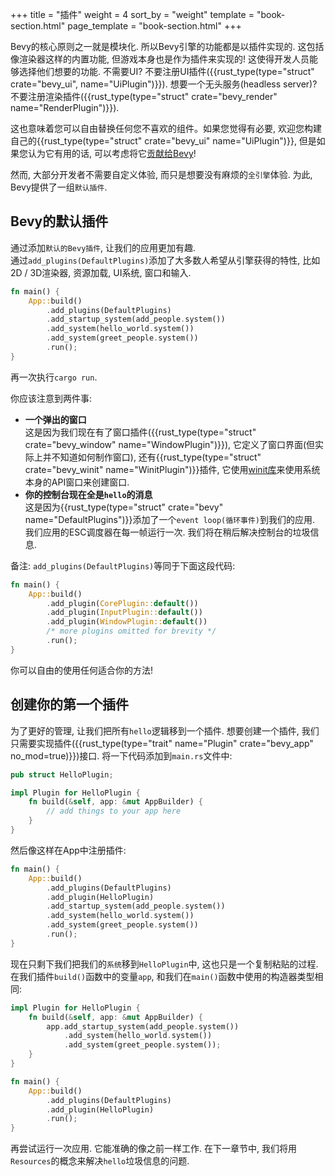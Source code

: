 +++
title = "插件"
weight = 4
sort_by = "weight"
template = "book-section.html"
page_template = "book-section.html"
+++

Bevy的核心原则之一就是模块化. 所以Bevy引擎的功能都是以插件实现的. 这包括像渲染器这样的内置功能, 但游戏本身也是作为插件来实现的! 这使得开发人员能够选择他们想要的功能. 不需要UI? 不要注册UI插件({{rust_type(type="struct" crate="bevy_ui", name="UiPlugin")}}). 想要一个无头服务(headless server)? 不要注册渲染插件({{rust_type(type="struct" crate="bevy_render" name="RenderPlugin")}}).

这也意味着您可以自由替换任何您不喜欢的组件。如果您觉得有必要, 欢迎您构建自己的{{rust_type(type="struct" crate="bevy_ui" name="UiPlugin")}}, 但是如果您认为它有用的话, 可以考虑将它[贡献给Bevy](/learn/book_cn/contributing)!

然而, 大部分开发者不需要自定义体验, 而只是想要没有麻烦的`全引擎`体验. 为此, Bevy提供了一组`默认插件`.


## Bevy的默认插件

通过添加`默认的Bevy插件`, 让我们的应用更加有趣.  
通过`add_plugins(DefaultPlugins)`添加了大多数人希望从引擎获得的特性, 比如 2D / 3D渲染器, 资源加载, UI系统, 窗口和输入.

```rs
fn main() {
    App::build()
        .add_plugins(DefaultPlugins)
        .add_startup_system(add_people.system())
        .add_system(hello_world.system())
        .add_system(greet_people.system())
        .run();
}
```

再一次执行`cargo run`.

你应该注意到两件事:
* **一个弹出的窗口**  
    这是因为我们现在有了窗口插件({{rust_type(type="struct" crate="bevy_window" name="WindowPlugin")}}), 它定义了窗口界面(但实际上并不知道如何制作窗口), 还有{{rust_type(type="struct" crate="bevy_winit" name="WinitPlugin")}}插件, 它使用[winit库](https://github.com/rust-windowing/winit)来使用系统本身的API窗口来创建窗口.
* **你的控制台现在全是`hello`的消息**  
    这是因为{{rust_type(type="struct" crate="bevy" name="DefaultPlugins")}}添加了一个`event loop(循环事件)`到我们的应用. 我们应用的ESC调度器在每一帧运行一次. 我们将在稍后解决控制台的垃圾信息.


备注: `add_plugins(DefaultPlugins)`等同于下面这段代码:
```rs
fn main() {
    App::build()
        .add_plugin(CorePlugin::default())
        .add_plugin(InputPlugin::default())
        .add_plugin(WindowPlugin::default())
        /* more plugins omitted for brevity */
        .run();
}
```

你可以自由的使用任何适合你的方法!

## 创建你的第一个插件

为了更好的管理, 让我们把所有`hello`逻辑移到一个插件. 想要创建一个插件, 我们只需要实现插件({{rust_type(type="trait" name="Plugin" crate="bevy_app" no_mod=true)}})接口. 将一下代码添加到`main.rs`文件中:

```rs
pub struct HelloPlugin;

impl Plugin for HelloPlugin {
    fn build(&self, app: &mut AppBuilder) {
        // add things to your app here
    }
}
```

然后像这样在App中注册插件:
```rs
fn main() {
    App::build()
        .add_plugins(DefaultPlugins)
        .add_plugin(HelloPlugin)
        .add_startup_system(add_people.system())
        .add_system(hello_world.system())
        .add_system(greet_people.system())
        .run();
}
```

现在只剩下我们把我们的`系统`移到`HelloPlugin`中, 这也只是一个复制粘贴的过程. 在我们插件`build()`函数中的变量`app`, 和我们在`main()`函数中使用的构造器类型相同:

```rs
impl Plugin for HelloPlugin {
    fn build(&self, app: &mut AppBuilder) {
        app.add_startup_system(add_people.system())
            .add_system(hello_world.system())
            .add_system(greet_people.system());
    }
}

fn main() {
    App::build()
        .add_plugins(DefaultPlugins)
        .add_plugin(HelloPlugin)
        .run();
}
```

再尝试运行一次应用. 它能准确的像之前一样工作. 在下一章节中, 我们将用`Resources`的概念来解决`hello`垃圾信息的问题.
